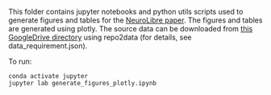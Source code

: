 This folder contains jupyter notebooks and python utils scripts used to generate figures and tables for the 
[NeuroLibre paper](https://preprint.neurolibre.org/10.55458/neurolibre.00016). 
The figures and tables are generated using plotly. 
The source data can be downloaded from [this GoogleDrive directory](https://drive.google.com/uc?id=1OlqgZzPRQpMfiU1ELhd7MG7EMoCaG2TO) using repo2data (for details, see data_requirement.json).

To run:

```console
conda activate jupyter
jupyter lab generate_figures_plotly.ipynb
```
